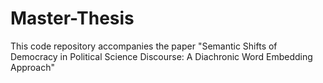 # Master-Thesis
This code repository accompanies the paper "Semantic Shifts of Democracy in Political Science Discourse: A Diachronic Word Embedding Approach"


